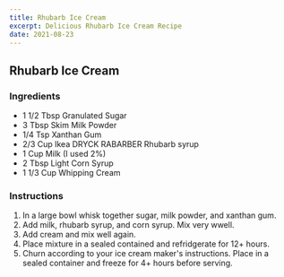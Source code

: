 ```yaml
---
title: Rhubarb Ice Cream
excerpt: Delicious Rhubarb Ice Cream Recipe
date: 2021-08-23
---
```


## Rhubarb Ice Cream

### Ingredients
- 1 1/2 Tbsp Granulated Sugar
- 3 Tbsp Skim Milk Powder
- 1/4 Tsp Xanthan Gum
- 2/3 Cup Ikea DRYCK RABARBER Rhubarb syrup
- 1 Cup Milk (I used 2%)
- 2 Tbsp Light Corn Syrup
- 1 1/3 Cup Whipping Cream

### Instructions
1. In a large bowl whisk together sugar, milk powder, and xanthan gum.
2. Add milk, rhubarb syrup, and corn syrup. Mix very wwell.
4. Add cream and mix well again.
5. Place mixture in a sealed contained and refridgerate for 12+ hours.
6. Churn according to your ice cream maker's instructions. Place in a sealed container and freeze for 4+ hours before serving.
